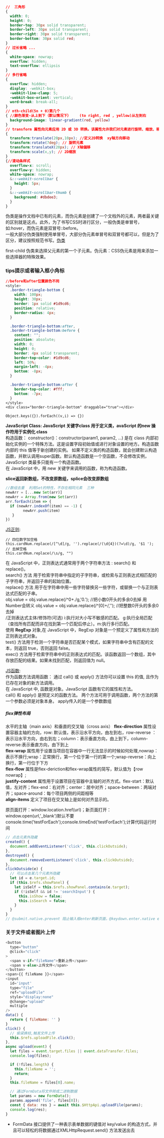 ```css
//  三角形
{
  width: 0;
  height: 0;
  border-top: 30px solid transparent;
  border-left: 30px solid transparent;
  border-right: 30px solid transparent;
  border-bottom: 30px solid red;
}
// 过长省略 ...
{
  white-space: nowrap;
  overflow: hidden;
  text-overflow: ellipsis
}
// 多行省略 
{
  overflow: hidden;
  display: -webkit-box;
  -webkit-line-clamp: 5;
  -webkit-box-orient: vertical;
  word-break: break-all;
}
// nth-child(5n + 0)第几个
{ //颜色渐变-从上到下（默认情况下）    (to right, red , yellow)从左到右
  background-image: linear-gradient(red, yellow)  
}
// transform 属性向元素应用 2D 或 3D 转换。该属性允许我们对元素进行旋转、缩放、移动或倾斜
{
  transform:translate(20px,10px); //定义2D转换  xy轴方向移动
  transform:rotate(7deg); // 旋转元素
  transform:translateX(20px); // X轴偏移
  transform:scale(x,y); // 2D缩放
}
{//滚动条样式
  overflow-x: scroll;
  overflow-y: hidden;
  white-space: nowrap;
  &::-webkit-scrollbar {
    height: 5px;
  }
  &::-webkit-scrollbar-thumb {
    background: #dbdee3;
  }
}
```
伪类是操作文档中已有的元素，而伪元素是创建了一个文档外的元素，两者最关键的区别就是这点。此外，为了书写CSS时进行区分，一般伪类是单冒号，如:hover，而伪元素是双冒号::before。  
一般大部分伪类强制使用单冒号，大部分伪元素单冒号和双冒号都可以，但是为了区分，建议按照规范书写。[伪类](https://www.runoob.com/css/css-pseudo-classes.html)  

first-child 伪类来选择父元素的第一个子元素。伪元素：CSS伪元素是用来添加一些选择器的特殊效果。  
### tips提示或者输入框小角标 ###
```css
//before和after位置颜色不同
<style>
  .border-triangle-bottom {
    width: 100px;
    height: 30px;
    border: 1px solid #1d9cd6;
    position: relative;
    border-radius: 4px;
  }

  .border-triangle-bottom:after,
  .border-triangle-bottom:before {
    content: "";
    position: absolute;
    width: 0;
    height: 0;
    border: 4px solid transparent;
    border-top-color: #1d9cd6;
    left: 50%;
    margin-left: -4px;
    bottom: -8px;
  }

  .border-triangle-bottom:after {
    border-top-color: #fff;
    bottom: -7px;
  }
</style>
<div class="border-triangle-bottom" draggable="true"></div>
```
```
Object.keys({}).forEach((v,i) => {})
```
__JavaScript Class: JavaScript 关键字class 用于定义类，avaScript 的new 操作符用于实例化 class__  
构造函数： constructor()：constructor(param1, param2, ...) 是在 class 内部初始化实例的一个特殊方法。这是设置字段初始值或进行对象设置的地方。构造函数内部的 this 值等于新创建的实例。
如果不定义类的构造函数，就会创建默认构造函数，并默认调用super函数。默认构造函数是一个空函数，不会修改实例，JavaScript 类最多只能有一个构造函数。  
在 JavaScript 中，用 new 关键字来调用的函数，称为构造函数。  

__slice返回新数组，不改变原数组，splice会改变原数组__  
```javascript
//数组去重  利用Set的特性，不存在相同元素  三种
newArr = [...new Set(arr)]
newArr = Array.from(new Set(arr))
arr.forEach(item => {
  if (newArr.indexOf(item) == -1) {
        newArr.push(item)
   }  
})
```

[JS正则](https://www.runoob.com/js/js-regexp.html):  
```
// 四位数字加空格
this.cardNum.replace(/[^\d]/g, '').replace(/(\d{4})(?=\d)/g, '$1 ');
// 去掉空格
this.cardNum.replace(/\s/g, "")
```
在 JavaScript 中，正则表达式通常用于两个字符串方法 : search() 和 replace()。  
search() 方法 用于检索字符串中指定的子字符串，或检索与正则表达式相匹配的子字符串，并返回子串的起始位置。  
replace() 方法 用于在字符串中用一些字符替换另一些字符，或替换一个与正则表达式匹配的子串。  
obj.value = obj.value.replace(/^0+\./g,'0.'); //把小数0开头的多余0去掉  用Number会转义
obj.value = obj.value.replace(/^[0]+/,''); //把整数0开头的多余0去掉  
/正则表达式主体/修饰符(可选)	i:执行对大小写不敏感的匹配。	g:执行全局匹配（查找所有匹配而非在找到第一个匹配后停止）。m:执行多行匹配。  
使用 __RegExp__ 对象,在 JavaScript 中，RegExp 对象是一个预定义了属性和方法的正则表达式对象。  
test() 方法用于检测一个字符串是否匹配某个模式，如果字符串中含有匹配的文本，则返回 true，否则返回 false。  
exec() 方法用于检索字符串中的正则表达式的匹配。该函数返回一个数组，其中存放匹配的结果。如果未找到匹配，则返回值为 null。  

[JS函数](https://www.runoob.com/js/js-function-invocation.html):  
作为函数方法调用函数：	通过 call() 或 apply() 方法你可以设置 this 的值, 且作为已存在对象的新方法调用。  
在 JavaScript 中, 函数是对象。JavaScript 函数有它的属性和方法。  
call() 和 apply() 是预定义的函数方法。 两个方法可用于调用函数，两个方法的第一个参数必须是对象本身。 apply传入的是一个参数数组  

##### flex弹性布局 #####
水平的主轴（main axis）和垂直的交叉轴（cross axis）
__flex-direction__ 属性设置容器主轴的方向，row: 默认值，表示沿水平方向，由左到右，row-reverse ：表示沿水平方向，由右到左；column：表示垂直方向，由上到下，column-reverse:表示垂直方向，由下到上  
__flex-wrap__ 属性用于设置当项目在容器中一行无法显示的时候如何处理,nowrap：表示不换行;wrap：正常换行，第一个位于第一行的第一个;wrap-reverse：向上换行，第一行位于下方  
__flex-flow__ 属性是flex-deriction和flex-wrap属性的简写，默认值为【row nowrap】;  
__justify-content__ 属性用于设置项目在容器中主轴的对齐方式。flex-start：默认值，左对齐；flex-end：右对齐；center：居中对齐；space-between：两端对齐；space-around：每个项目两侧的间距相等  
__align-items__ 定义了项目在交叉轴上是如何对齐显示的。  

原页面打开：window.location.href(url)；新页面打开：window.open(url,'_blank')默认不要  
console.time('testForEach');console.timeEnd('testForEach');计算代码运行时间
```javascript
// 点击元素外隐藏
created() {
  document.addEventListener('click', this.clickOutside);
},
destroyed() {
  document.removeEventListener('click', this.clickOutside);
},
clickOutside(e) {
  // 可以点击某几个元素外隐藏
  let id = e.target.id;
  if (this.$refs.showPanel) {
    let isSelf = this.$refs.showPanel.contains(e.target);
    if (!isSelf && id != 'searchInput') {
      this.isShow = false;
      this.isSearch = false;
    }
  }
}
// @submit.native.prevent 阻止输入框enter刷新页面，@keydown.enter.native enter事件
```

### 关于文件或者图片上传
```javascript
<button
  type="button"
  @click="click"
>
  <span v-if="fileName">重新上传</span>
  <span v-else>上传文件</span>
</button>
<span>{{ fileName }}</span>
<input
  id='input'
  type="file"
  ref="uploadFile"
  style="display:none"
  @change="upload"
  multiple
/>
data() {
  return { fileName: '' }
}
click() {
  // 偷梁换柱,触发文件上传
  this.$refs.uploadFile.click();
},
async upload(event) {
  let files = event.target.files || event.dataTransfer.files;
  console.log(files);

  if (!files.length) {
    this.fileName = '';
    return;
  }
  this.fileName = files[0].name;

  // 通过FormData将文件转成二进制数据
  let params = new FormData();
  params.append('file', files[0]);
  const { data: res } = await this.$HttpApi.uploadFile(params);
  console.log(res);
}
```
+ FormData 接口提供了一种表示表单数据的键值对 key/value 的构造方式，并且可以轻松的将数据通过XMLHttpRequest.send() 方法发送出去


